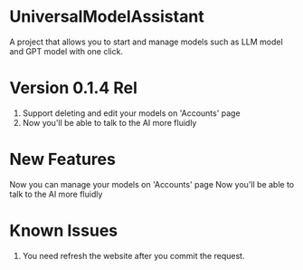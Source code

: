 # UniversalModelAssistant
A project that allows you to start and manage models such as LLM model and GPT model with one click.

# Version 0.1.4 Rel
1. Support deleting and edit your models on 'Accounts' page
2. Now you'll be able to talk to the AI more fluidly


# New Features
Now you can manage your models on 'Accounts' page
Now you'll be able to talk to the AI more fluidly

# Known Issues
1. You need refresh the website after you commit the request.